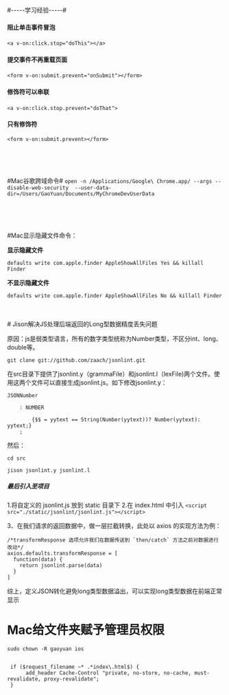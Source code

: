 #-----学习经验-----#

#### 阻止单击事件冒泡
`<a v-on:click.stop="doThis"></a>`
 
#### 提交事件不再重载页面
`<form v-on:submit.prevent="onSubmit"></form>`
 
#### 修饰符可以串联
`<a v-on:click.stop.prevent="doThat">`
 
#### 只有修饰符
`<form v-on:submit.prevent></form>`

<br>
<br>
<br>

#Mac谷歌跨域命令#
`open -n /Applications/Google\ Chrome.app/ --args --disable-web-security  --user-data-dir=/Users/GaoYuan/Documents/MyChromeDevUserData`

<br>
<br>
<br>

#Mac显示隐藏文件命令：

**显示隐藏文件**

`defaults write com.apple.finder AppleShowAllFiles Yes && killall Finder `



**不显示隐藏文件**

`defaults write com.apple.finder AppleShowAllFiles No && killall Finder `


<br>
<br>
# Jison解决JS处理后端返回的Long型数据精度丢失问题

原因：js是弱类型语言，所有的数字类型统称为Number类型，不区分int、long、double等。

`git clone git://github.com/zaach/jsonlint.git`

在src目录下提供了jsonlint.y（grammaFile）和jsonlint.l（lexFile)两个文件。使用这两个文件可以直接生成jsonlint.js。如下修改jsonlint.y：

```
JSONNumber

    : NUMBER
    
        {$$ = yytext == String(Number(yytext))? Number(yytext): yytext;}
    ;
```
 
 然后：

`cd src`

`jison jsonlint.y jsonlint.l`

##### 最后引入至项目
1.将自定义的 jsonlint.js 放到 static 目录下
2.在 index.html 中引入
`<script src="./static/jsonlint/jsonlint.js"></script>`

3、在我们请求的返回数据中，做一层拦截转换，此处以 axios 的实现方法为例：


```
/*transformResponse 选项允许我们在数据传送到 `then/catch` 方法之前对数据进行改动*/
axios.defaults.transformResponse = [
  function(data) {
    return jsonlint.parse(data)
  }
]

```

综上，定义JSON转化避免long类型数据溢出，可以实现long类型数据在前端正常显示

# Mac给文件夹赋予管理员权限
`sudo chown -R gaoyuan ios`

```

 if ($request_filename ~* .*index\.html$) {
      add_header Cache-Control "private, no-store, no-cache, must-revalidate, proxy-revalidate";
 }
```
